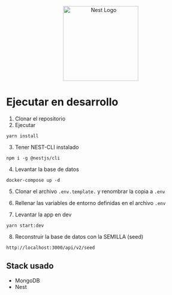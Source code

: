 <p align="center">
  <a href="http://nestjs.com/" target="blank"><img src="https://nestjs.com/img/logo-small.svg" width="200" alt="Nest Logo" /></a>
</p>

# Ejecutar en desarrollo

1. Clonar el repositorio
2. Ejecutar
```
yarn install
```
3. Tener NEST-CLI instalado
```
npm i -g @nestjs/cli
```

4. Levantar la base de datos
```
docker-compose up -d
```

5. Clonar el archivo ```.env.template.``` y renombrar la copia a ```.env```

6. Rellenar las variables de entorno definidas en el archivo ```.env```

7. Levantar la app en dev
```
yarn start:dev
```

8. Reconstruir la base de datos con la SEMILLA (seed)
```
http://localhost:3000/api/v2/seed
```


## Stack usado
* MongoDB
* Nest